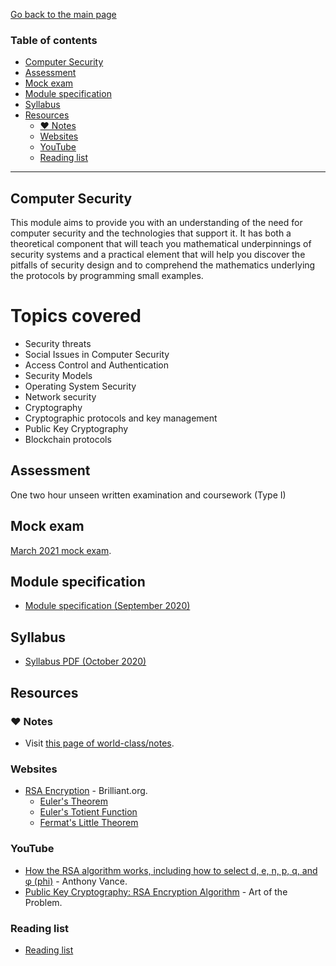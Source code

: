 [Go back to the main page](../../../README.md)

### Table of contents

- [Computer Security](#computer-security)
- [Assessment](#assessment)
- [Mock exam](#mock-exam)
- [Module specification](#module-specification)
- [Syllabus](#syllabus)
- [Resources](#resources)
  - [:heart: Notes](#heart-notes)
  - [Websites](#websites)
  - [YouTube](#youtube)
  - [Reading list](#reading-list)

---

## Computer Security

This module aims to provide you with an understanding of the need for
computer security and the technologies that support it. It has both a
theoretical component that will teach you mathematical underpinnings
of security systems and a practical element that will help you
discover the pitfalls of security design and to comprehend the
mathematics underlying the protocols by programming small examples.

# Topics covered

- Security threats
- Social Issues in Computer Security
- Access Control and Authentication
- Security Models
- Operating System Security
- Network security
- Cryptography
- Cryptographic protocols and key management
- Public Key Cryptography
- Blockchain protocols

## Assessment

One two hour unseen written examination and coursework (Type I)

## Mock exam

[March 2021 mock exam](https://github.com/world-class/binary-assets/blob/master/modules/cm2025-cs/cm2025_CS_mock_exam.pdf).

## Module specification

- [Module specification (September 2020)](https://github.com/world-class/binary-assets/blob/master/modules/module-specification/CM2025_CS-Module-Spec.pdf)

## Syllabus

- [Syllabus PDF (October 2020)](https://github.com/world-class/binary-assets/blob/master/modules/syllabi/Syllabus_CM2025_CS.pdf)

## Resources

### :heart: Notes

- Visit [this page of world-class/notes](https://github.com/world-class/notes/tree/master/level-5/computer-security).

### Websites

- [RSA Encryption](https://brilliant.org/wiki/rsa-encryption/) - Brilliant.org.
  - [Euler's Theorem](https://brilliant.org/wiki/eulers-theorem/)
  - [Euler's Totient Function](https://brilliant.org/wiki/eulers-totient-function/)
  - [Fermat's Little Theorem](https://brilliant.org/wiki/fermats-little-theorem/)

### YouTube

- [How the RSA algorithm works, including how to select d, e, n, p, q, and φ (phi)](https://www.youtube.com/watch?v=Z8M2BTscoD4) - Anthony Vance.
- [Public Key Cryptography: RSA Encryption Algorithm](https://www.youtube.com/watch?v=wXB-V_Keiu8) - Art of the Problem.

### Reading list

- [Reading list](./reading_list.md)
